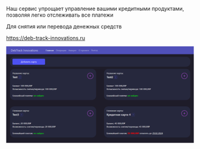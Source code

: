 Наш сервис упрощает управление вашими кредитными продуктами, позволяя легко отслеживать все платежи

Для снятия или перевода денежных средств

https://deb-track-innovations.ru

![](web/img/about/index.png)
